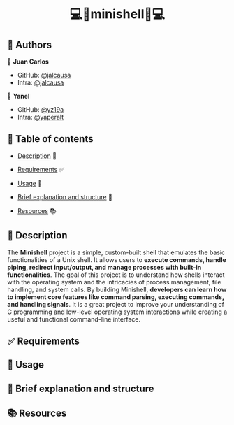<h1 align='center'> 💻🐚minishell🐚💻</h1>


## 📜 Authors


👤 **Juan Carlos**
- GitHub: [@jalcausa](https://github.com/jalcausa)
- Intra: [@jalcausa](https://profile.intra.42.fr/users/jalcausa)

👤 **Yanel**
- GitHub: [@yz19a](https://github.com/yz19a)
- Intra: [@yaperalt](https://profile.intra.42.fr/users/yaperalt)


## 📑 Table of contents

- [Description](#description) 📄

- [Requirements](#requirements) ✅

- [Usage](#usage)  🚀

- [Brief explanation and structure](#brief-explanation-and-structure)  📂

- [Resources](#resources)  📚


## 📄 Description

The **Minishell** project is a simple, custom-built shell that emulates the basic functionalities of a Unix shell. It allows users to **execute commands, handle piping, redirect input/output, and manage processes with built-in functionalities**. The goal of this project is to understand how shells interact with the operating system and the intricacies of process management, file handling, and system calls. By building Minishell, **developers can learn how to implement core features like command parsing, executing commands, and handling signals**. It is a great project to improve your understanding of C programming and low-level operating system interactions while creating a useful and functional command-line interface.


## ✅ Requirements



## 🚀 Usage



## 📂 Brief explanation and structure



## 📚 Resources
